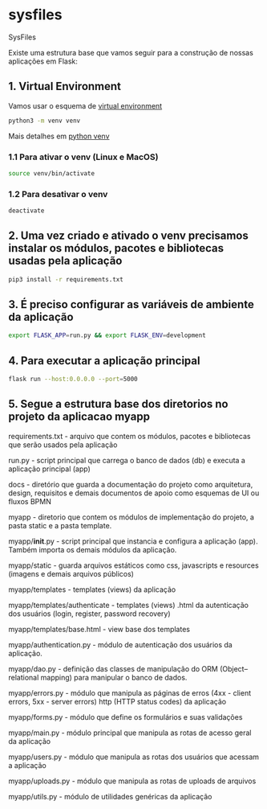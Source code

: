 # sysfiles
SysFiles

Existe uma estrutura base que vamos seguir para a construção de nossas aplicações em Flask: 

## 1. Virtual Environment

Vamos usar o esquema de [virtual environment](https://docs.python.org/3/library/venv.html)

```bash
python3 -m venv venv
```

Mais detalhes em [python venv](https://packaging.python.org/en/latest/guides/installing-using-pip-and-virtual-environments/#creating-a-virtual-environment)

### 1.1 Para ativar o venv (Linux e MacOS)

```bash
source venv/bin/activate
```

### 1.2 Para desativar o venv 

```bash
deactivate
```

## 2. Uma vez criado e ativado o venv precisamos instalar os módulos, pacotes e bibliotecas usadas pela aplicação

```bash
pip3 install -r requirements.txt
```

## 3. É preciso configurar as variáveis de ambiente da aplicação

```bash
export FLASK_APP=run.py && export FLASK_ENV=development
```

## 4. Para executar a aplicação principal

```bash
flask run --host:0.0.0.0 --port=5000
```

## 5. Segue a estrutura base dos diretorios no projeto da aplicacao myapp

requirements.txt - arquivo que contem os módulos, pacotes e bibliotecas que serão usados pela aplicação

run.py - script principal que carrega o banco de dados (db) e executa a aplicação principal (app)

docs - diretório que guarda a documentação do projeto como arquitetura, design, requisitos e demais documentos de apoio como esquemas de UI ou fluxos BPMN

myapp - diretorio que contem os módulos de implementação do projeto, a pasta static e a pasta template.

myapp/__init__.py - script principal que instancia e configura a aplicação (app). Também importa os demais módulos da aplicação.

myapp/static - guarda arquivos estáticos como css, javascripts e resources (imagens e demais arquivos públicos)

myapp/templates - templates (views) da aplicação

myapp/templates/authenticate - templates (views) .html da autenticação dos usuários (login, register, password recovery)

myapp/templates/base.html - view base dos templates

myapp/authentication.py - módulo de autenticação dos usuários da aplicação.

myapp/dao.py - definição das classes de manipulação do ORM (Object–relational mapping) para manipular o banco de dados.

myapp/errors.py - módulo que manipula as páginas de erros (4xx - client errors, 5xx - server errors) http (HTTP status codes) da aplicação

myapp/forms.py - módulo que define os formulários e suas validações

myapp/main.py - módulo principal que manipula as rotas de acesso geral da aplicação

myapp/users.py - módulo que manipula as rotas dos usuários que acessam a aplicação

myapp/uploads.py - módulo que manipula as rotas de uploads de arquivos

myapp/utils.py - módulo de utilidades genéricas da aplicação

